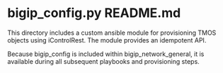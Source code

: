 bigip_config.py README.md
=============

This directory includes a custom ansible module for provisioning 
TMOS objects using iControlRest.  The module provides an idempotent API.

Because bigip_config is included within bigip_network_general, it is 
available during all subsequent playbooks and provisioning steps. 
